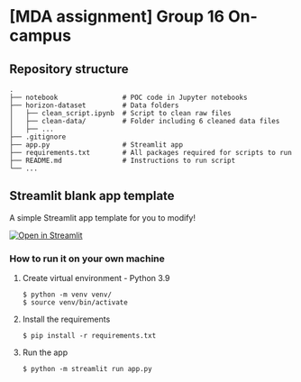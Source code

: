 # [MDA assignment] Group 16 On-campus 

## Repository structure
    .
    ├── notebook                # POC code in Jupyter notebooks
    ├── horizon-dataset         # Data folders
    │   ├── clean_script.ipynb  # Script to clean raw files
    │   ├── clean-data/         # Folder including 6 cleaned data files
    │   ├── ...         
    ├── .gitignore              
    ├── app.py                  # Streamlit app
    ├── requirements.txt        # All packages required for scripts to run 
    ├── README.md               # Instructions to run script
    └── ...

## Streamlit blank app template
A simple Streamlit app template for you to modify!

[![Open in Streamlit](https://static.streamlit.io/badges/streamlit_badge_black_white.svg)](https://blank-app-template.streamlit.app/)

### How to run it on your own machine

1. Create virtual environment - Python 3.9
   
   ```
   $ python -m venv venv/
   $ source venv/bin/activate
   ```

2. Install the requirements

   
   ```
   $ pip install -r requirements.txt
   ```

3. Run the app

   ```
   $ python -m streamlit run app.py
   ```
